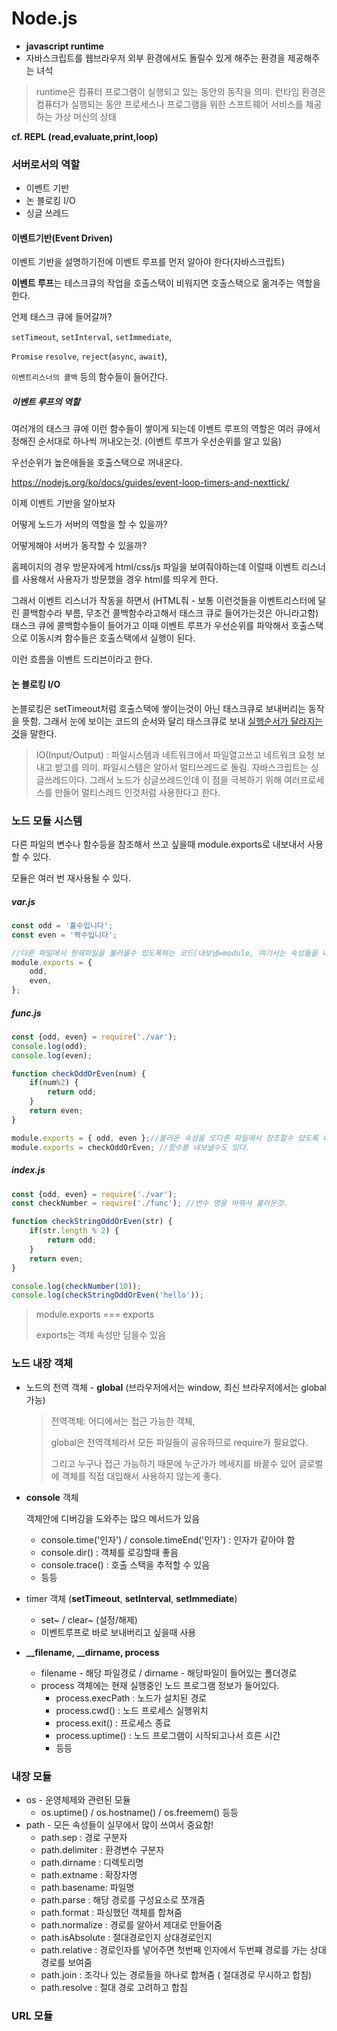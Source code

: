 

# Node.js

- **javascript runtime**
- 자바스크립트를 웹브라우저 외부 환경에서도 돌릴수 있게 해주는 환경을 제공해주는 녀석

> runtime은 컴퓨터 프로그램이 실행되고 있는 동안의 동작을 의미. 런타임 환경은 컴퓨터가 실행되는 동안 프로세스나 프로그램을 위한 스프트웨어 서비스를 제공하는 가상 머신의 상태

**cf. REPL (read,evaluate,print,loop)**



### 서버로서의 역할

- 이벤트 기반
- 논 블로킹 I/O 
- 싱글 쓰레드



#### 이벤트기반(Event Driven)

이벤트 기반을 설명하기전에 이벤트 루프를 먼저 알아야 한다(자바스크립트)

**이벤트 루프**는 테스크큐의 작업을 호출스택이 비워지면 호출스택으로 옮겨주는 역할을 한다. 

언제 태스크 큐에 들어갈까?

`setTimeout`, `setInterval`, `setImmediate`,

 `Promise` `resolve`, `reject`(`async`, `await`), 

`이벤트리스너의 콜백` 등의 함수들이 들어간다.



##### 이벤트 루프의 역할

여러개의 태스크 큐에 이런 함수들이 쌓이게 되는데 이벤트 루프의 역할은 여러 큐에서 정해진 순서대로 하나씩 꺼내오는것. (이벤트 루프가 우선순위를 알고 있음)

우선순위가 높은애들을 호출스택으로 꺼내온다.

https://nodejs.org/ko/docs/guides/event-loop-timers-and-nexttick/



이제 이벤트 기반을 알아보자

어떻게 노드가 서버의 역할을 할 수 있을까?

어떻게해야 서버가 동작할 수 있을까?

홈페이지의 경우 방문자에게 html/css/js 파일을 보여줘야하는데 이럴때 이벤트 리스너를 사용해서 사용자가 방문했을 경우 html를 띄우게 한다.

그래서 이벤트 리스너가 작동을 하면서 (HTML줘 - 보통 이런것들을 이벤트리스터에 달린 콜백함수라 부름, 무조건 콜백함수라고해서 태스크 큐로 들어가는것은 아니라고함) 태스크 큐에 콜백함수들이 들어가고 이때 이벤트 루프가 우선순위를 파악해서 호출스택으로 이동시켜 함수들은 호출스택에서 실행이 된다.

이런 흐름을 이벤트 드리븐이라고 한다.



#### 논 블로킹 I/O

논블로킹은 setTimeout처럼 호출스택에 쌓이는것이 아닌 태스크큐로 보내버리는 동작을 뜻함. 그래서 눈에 보이는 코드의 순서와 달리 태스크큐로 보내 <u>실행순서가 달라지는것</u>을 말한다.



> IO(Input/Output) : 파일시스템과 네트워크에서 파일열고쓰고 네트워크 요청 보내고 받고를 의미. 파일시스템은 알아서 멀티쓰레드로 돌림. 자바스크립트는 싱글쓰레드이다. 그래서 노드가 싱글쓰레드인데 이 점을 극복하기 위해 여러프로세스를 만들어 멀티스레드 인것처럼 사용한다고 한다.

 



### 노드 모듈 시스템

다른 파일의 변수나 함수등을 참조해서 쓰고 싶을때 module.exports로 내보내서 사용할 수 있다.

모듈은 여러 번 재사용될 수 있다.

##### var.js

```js
const odd = '홀수입니다';
const even = '짝수입니다';

//다른 파일에서 현재파일을 불러올수 있도록하는 코드(내보냄=module, 여기서는 속성들을 내보냄)
module.exports = {
    odd,
    even,
};
```

##### func.js

```javascript
const {odd, even} = require('./var');
console.log(odd);
console.log(even);

function checkOddOrEven(num) {
    if(num%2) {
        return odd;
    }
    return even;
}

module.exports = { odd, even };//불러온 속성을 또다른 파일에서 참조할수 있도록 내보낼수도 있고
module.exports = checkOddOrEven; //함수를 내보낼수도 있다.

```

##### index.js

```js
const {odd, even} = require('./var');
const checkNumber = require('./func'); //변수 명을 바꿔서 불러온것.

function checkStringOddOrEven(str) {
    if(str.length % 2) {
        return odd;
    }
    return even;
}

console.log(checkNumber(10));
console.log(checkStringOddOrEven('hello'));
```

> module.exports === exports
>
> exports는 객체 속성만 담을수 있음



### 노드 내장 객체

- 노드의 전역 객체 - **global** (브라우저에서는 window, 최신 브라우저에서는 global 가능)

  > 전역객체: 어디에서는 접근 가능한 객체,
  >
  > global은 전역객체라서 모든 파일들이 공유하므로 require가 필요없다.
  >
  > 그리고 누구나 접근 가능하기 때문에 누군가가 메세지를 바꿀수 있어 글로벌에 객체를 직접 대입해서 사용하지 않는게 좋다. 




- **console** 객체

  객체안에 디버깅을 도와주는 많으 메서드가 있음

  - console.time('인자') / console.timeEnd('인자') : 인자가 같아야 함
  -  console.dir() : 객체를 로깅할때 좋음
  - console.trace() : 호출 스택을 추적할 수 있음
  - 등등

- timer 객체 (**setTimeout**, **setInterval**, **setImmediate**)

  - set~ / clear~ (설정/해제)
  - 이벤트루프로 바로 보내버리고 싶을때 사용

  

- **\__filename, \_\_dirname, process**

  - filename - 해당 파일경로 / dirname - 해당파일이 들어있는 폴더경로
  - process 객체에는 현재 실행중인 노드 프로그램 정보가 들어있다.
    - process.execPath : 노드가 설치된 경로
    - process.cwd() : 노드 프로세스 실행위치
    -  process.exit() : 프로세스 종료
    - process.uptime() : 노드 프로그램이 시작되고나서  흐른 시간
    - 등등



### 내장 모듈

- os  - 운영체제와 관련된 모듈
  - os.uptime() / os.hostname() / os.freemem() 등등
- path - 모든 속성들이 실무에서 많이 쓰여서 중요함!
  - path.sep : 경로 구분자
  - path.delimiter : 환경변수 구분자
  - path.dirname : 디렉토리명
  - path.extname : 확장자명
  - path.basename: 파일명
  - path.parse : 해당 경로를 구성요소로 쪼개줌
  - path.format : 파싱했던 객체를 합쳐줌
  - path.normalize : 경로를 알아서 제대로 만들어줌
  - path.isAbsolute : 절대경로인지 상대경로인지
  - path.relative : 경로인자를 넣어주면 첫번째 인자에서 두번쨰 경로를 가는 상대경로를 보여줌
  - path.join : 조각나 있는 경로들을 하나로 합쳐줌 ( 절대경로 무시하고 합침)
  - path.resolve : 절대 경로 고려하고 합침



### URL 모듈





 